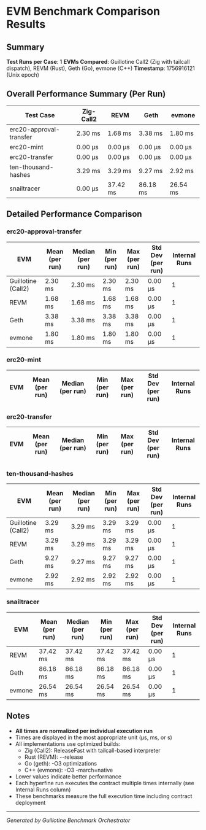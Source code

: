 # EVM Benchmark Comparison Results

## Summary

**Test Runs per Case**: 1
**EVMs Compared**: Guillotine Call2 (Zig with tailcall dispatch), REVM (Rust), Geth (Go), evmone (C++)
**Timestamp**: 1756916121 (Unix epoch)

## Overall Performance Summary (Per Run)

| Test Case | Zig-Call2 | REVM | Geth | evmone |
|-----------|-----------|------|------|--------|
| erc20-approval-transfer   |   2.30 ms |   1.68 ms |   3.38 ms |   1.80 ms |
| erc20-mint                |  0.00 μs |  0.00 μs |  0.00 μs |  0.00 μs |
| erc20-transfer            |  0.00 μs |  0.00 μs |  0.00 μs |  0.00 μs |
| ten-thousand-hashes       |   3.29 ms |   3.29 ms |   9.27 ms |   2.92 ms |
| snailtracer               |  0.00 μs |  37.42 ms |  86.18 ms |  26.54 ms |

## Detailed Performance Comparison

### erc20-approval-transfer

| EVM | Mean (per run) | Median (per run) | Min (per run) | Max (per run) | Std Dev (per run) | Internal Runs |
|-----|----------------|------------------|---------------|---------------|-------------------|---------------|
| Guillotine (Call2) |        2.30 ms |          2.30 ms |       2.30 ms |       2.30 ms |          0.00 μs |             1 |
| REVM        |        1.68 ms |          1.68 ms |       1.68 ms |       1.68 ms |          0.00 μs |             1 |
| Geth        |        3.38 ms |          3.38 ms |       3.38 ms |       3.38 ms |          0.00 μs |             1 |
| evmone      |        1.80 ms |          1.80 ms |       1.80 ms |       1.80 ms |          0.00 μs |             1 |

### erc20-mint

| EVM | Mean (per run) | Median (per run) | Min (per run) | Max (per run) | Std Dev (per run) | Internal Runs |
|-----|----------------|------------------|---------------|---------------|-------------------|---------------|

### erc20-transfer

| EVM | Mean (per run) | Median (per run) | Min (per run) | Max (per run) | Std Dev (per run) | Internal Runs |
|-----|----------------|------------------|---------------|---------------|-------------------|---------------|

### ten-thousand-hashes

| EVM | Mean (per run) | Median (per run) | Min (per run) | Max (per run) | Std Dev (per run) | Internal Runs |
|-----|----------------|------------------|---------------|---------------|-------------------|---------------|
| Guillotine (Call2) |        3.29 ms |          3.29 ms |       3.29 ms |       3.29 ms |          0.00 μs |             1 |
| REVM        |        3.29 ms |          3.29 ms |       3.29 ms |       3.29 ms |          0.00 μs |             1 |
| Geth        |        9.27 ms |          9.27 ms |       9.27 ms |       9.27 ms |          0.00 μs |             1 |
| evmone      |        2.92 ms |          2.92 ms |       2.92 ms |       2.92 ms |          0.00 μs |             1 |

### snailtracer

| EVM | Mean (per run) | Median (per run) | Min (per run) | Max (per run) | Std Dev (per run) | Internal Runs |
|-----|----------------|------------------|---------------|---------------|-------------------|---------------|
| REVM        |       37.42 ms |         37.42 ms |      37.42 ms |      37.42 ms |          0.00 μs |             1 |
| Geth        |       86.18 ms |         86.18 ms |      86.18 ms |      86.18 ms |          0.00 μs |             1 |
| evmone      |       26.54 ms |         26.54 ms |      26.54 ms |      26.54 ms |          0.00 μs |             1 |


## Notes

- **All times are normalized per individual execution run**
- Times are displayed in the most appropriate unit (μs, ms, or s)
- All implementations use optimized builds:
  - Zig (Call2): ReleaseFast with tailcall-based interpreter
  - Rust (REVM): --release
  - Go (geth): -O3 optimizations
  - C++ (evmone): -O3 -march=native
- Lower values indicate better performance
- Each hyperfine run executes the contract multiple times internally (see Internal Runs column)
- These benchmarks measure the full execution time including contract deployment

---

*Generated by Guillotine Benchmark Orchestrator*
